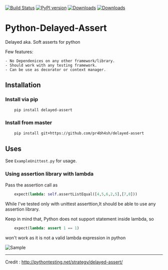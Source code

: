[![Build Status](https://travis-ci.org/pr4bh4sh/python-delayed-assert.svg?branch=master)](https://travis-ci.org/pr4bh4sh/delayed-assert)
[![PyPI version](https://badge.fury.io/py/delayed-assert.svg)](https://badge.fury.io/py/delayed-assert)
[![Downloads](https://pepy.tech/badge/delayed-assert)](https://pepy.tech/project/delayed-assert)
[![Downloads](https://pepy.tech/badge/delayed-assert/month)](https://pepy.tech/project/delayed-assert)

# Python-Delayed-Assert

Delayed aka. Soft asserts for python

Few features:

    - No Dependenices on any other framework/library.
    - Should work with any testing framework.
    - Can be use as decorator or context manager.

## Installation

### Install via pip

```bash
    pip install delayed-assert
```

### Install from master

```bash
    pip install git+https://github.com/pr4bh4sh/delayed-assert
```

## Uses

See `ExampleUnittest.py` for usage.

### Using assertion library with lambda

Pass the assertion call as

```python
    expect(lambda: self.assertListEqual([4,5,6,2,5],[7,8]))
```

While I've tested only with unittest asserttion,It should be able to use any assertion library.

Keep in mind that, Python does not support statement inside lambda, so

```python
    expect(lambda: assert 1 == 1)
```

won't work as it is not a valid lambda expression in python

![Sample](https://raw.githubusercontent.com/pr4bh4sh/delayed-assert/master/sample.jpg)

---------------

Credit : <http://pythontesting.net/strategy/delayed-assert/>
